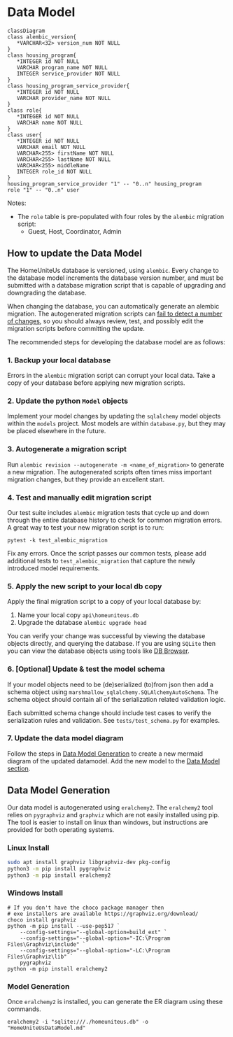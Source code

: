 # Data Model

```mermaid
classDiagram
class alembic_version{
   *VARCHAR<32> version_num NOT NULL
}
class housing_program{
   *INTEGER id NOT NULL
   VARCHAR program_name NOT NULL
   INTEGER service_provider NOT NULL
}
class housing_program_service_provider{
   *INTEGER id NOT NULL
   VARCHAR provider_name NOT NULL
}
class role{
   *INTEGER id NOT NULL
   VARCHAR name NOT NULL
}
class user{
   *INTEGER id NOT NULL
   VARCHAR email NOT NULL
   VARCHAR<255> firstName NOT NULL
   VARCHAR<255> lastName NOT NULL
   VARCHAR<255> middleName
   INTEGER role_id NOT NULL
}
housing_program_service_provider "1" -- "0..n" housing_program
role "1" -- "0..n" user
```

Notes:

* The `role` table is pre-populated with four roles by the `alembic` migration script:
  * Guest, Host, Coordinator, Admin

## How to update the Data Model

The HomeUniteUs database is versioned, using `alembic`. Every change to the database model increments the database version number, and must be submitted with a database migration script that is capable of upgrading and downgrading the database.

When changing the database, you can automatically generate an alembic migration. The autogenerated migration scripts can [fail to detect a number of changes](https://alembic.sqlalchemy.org/en/latest/autogenerate.html#what-does-autogenerate-detect-and-what-does-it-not-detect), so you should always review, test, and possibly edit the migration scripts before committing the update.

The recommended steps for developing the database model are as follows:

### 1. Backup your local database

Errors in the `alembic` migration script can corrupt your local data. Take a copy of your database before applying new migration scripts.

### 2. Update the python `Model` objects

Implement your model changes by updating the `sqlalchemy` model objects within the `models` project. Most models are within `database.py`, but they may be placed elsewhere in the future.

### 3. Autogenerate a migration script

Run `alembic revision --autogenerate -m <name_of_migration>` to generate a new migration. The autogenerated scripts often times miss important migration changes, but they provide an excellent start.

### 4. Test and manually edit migration script

Our test suite includes `alembic` migration tests that cycle up and down through the entire database history to check for common migration errors. A great way to test your new migration script is to run:

`pytest -k test_alembic_migration`

Fix any errors. Once the script passes our common tests, please add additional tests to `test_alembic_migration` that capture the newly introduced model requirements.

### 5. Apply the new script to your local db copy

Apply the final migration script to a copy of your local database by:

1. Name your local copy `api\homeuniteus.db`
2. Upgrade the database `alembic upgrade head`

You can verify your change was successful by viewing the database objects directly, and querying the database. If you are using `SQLite` then you can view the database objects using tools like [DB Browser](https://sqlitebrowser.org/).

### 6. [Optional] Update & test the model schema

If your model objects need to be (de)serialized (to)from json then add a schema object using `marshmallow_sqlalchemy.SQLAlchemyAutoSchema`. The schema object should contain all of the serialization related validation logic.

Each submitted schema change should include test cases to verify the serialization rules and validation. See `tests/test_schema.py` for examples.

### 7. Update the data model diagram

Follow the steps in [Data Model Generation](#data-model-generation) to create a new mermaid diagram of the updated datamodel. Add the new model to the [Data Model section](#data-model).

## Data Model Generation

Our data model is autogenerated using `eralchemy2`. The `eralchemy2` tool relies on `pygraphviz` and `graphviz` which are not easily installed using pip. The tool is easier to install on linux than windows, but instructions are provided for both operating systems.

### Linux Install

```bash
sudo apt install graphviz libgraphviz-dev pkg-config
python3 -m pip install pygraphviz
python3 -m pip install eralchemy2
```

### Windows Install

```pwsh
# If you don't have the choco package manager then
# exe installers are available https://graphviz.org/download/
choco install graphviz
python -m pip install --use-pep517 `
    --config-settings="--global-option=build_ext" `
    --config-settings="--global-option="-IC:\Program Files\Graphviz\include" `
    --config-settings="--global-option="-LC:\Program Files\Graphviz\lib" `
    pygraphviz
python -m pip install eralchemy2
```

### Model Generation

Once `eralchemy2` is installed, you can generate the ER diagram using these commands.

```shell
eralchemy2 -i "sqlite:///./homeuniteus.db" -o "HomeUniteUsDataModel.md" 
```

